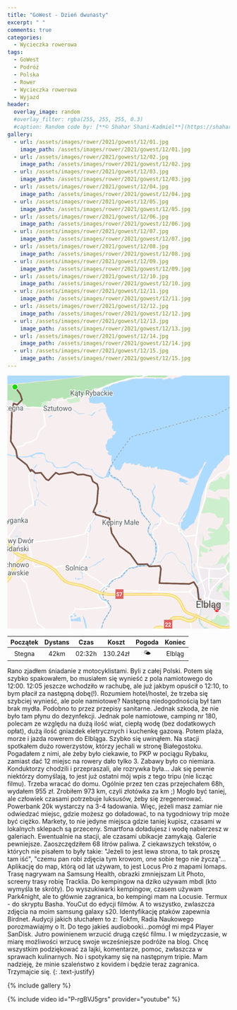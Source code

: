 ```yaml
---
title: "GoWest - Dzień dwunasty"
excerpt: " "
comments: true
categories:
  - Wycieczka rowerowa
tags:
  - GoWest
  - Podróż
  - Polska
  - Rower  
  - Wycieczka rowerowa
  - Wyjazd
header:
  overlay_image: random
  #overlay_filter: rgba(255, 255, 255, 0.3)
  #caption: Random code by: [**© Shahar Shani-Kadmiel**](https://shaharkadmiel.github.io)"
gallery:
  - url: /assets/images/rower/2021/gowest/12/01.jpg
    image_path: /assets/images/rower/2021/gowest/12/01.jpg        
  - url: /assets/images/rower/2021/gowest/12/02.jpg
    image_path: /assets/images/rower/2021/gowest/12/02.jpg        
  - url: /assets/images/rower/2021/gowest/12/03.jpg
    image_path: /assets/images/rower/2021/gowest/12/03.jpg        
  - url: /assets/images/rower/2021/gowest/12/04.jpg
    image_path: /assets/images/rower/2021/gowest/12/04.jpg        
  - url: /assets/images/rower/2021/gowest/12/05.jpg
    image_path: /assets/images/rower/2021/gowest/12/05.jpg        
  - url: /assets/images/rower/2021/gowest/12/06.jpg
    image_path: /assets/images/rower/2021/gowest/12/06.jpg        
  - url: /assets/images/rower/2021/gowest/12/07.jpg
    image_path: /assets/images/rower/2021/gowest/12/07.jpg        
  - url: /assets/images/rower/2021/gowest/12/08.jpg
    image_path: /assets/images/rower/2021/gowest/12/08.jpg        
  - url: /assets/images/rower/2021/gowest/12/09.jpg
    image_path: /assets/images/rower/2021/gowest/12/09.jpg        
  - url: /assets/images/rower/2021/gowest/12/10.jpg
    image_path: /assets/images/rower/2021/gowest/12/10.jpg        
  - url: /assets/images/rower/2021/gowest/12/11.jpg
    image_path: /assets/images/rower/2021/gowest/12/11.jpg        
  - url: /assets/images/rower/2021/gowest/12/12.jpg
    image_path: /assets/images/rower/2021/gowest/12/12.jpg        
  - url: /assets/images/rower/2021/gowest/12/13.jpg
    image_path: /assets/images/rower/2021/gowest/12/13.jpg        
  - url: /assets/images/rower/2021/gowest/12/14.jpg
    image_path: /assets/images/rower/2021/gowest/12/14.jpg        
  - url: /assets/images/rower/2021/gowest/12/15.jpg
    image_path: /assets/images/rower/2021/gowest/12/15.jpg         
---
```

![mapka](/assets/images/rower/2021/gowest/12/mapka.png)

|Początek|Dystans|Czas|Koszt|Pogoda|Koniec|
|:---:|:---:|:---:|:---:|:---:|:---:|
|Stegna|42km|02:32h|130.24zł|🌤️|Elbląg| 

Rano zjadłem śniadanie z motocyklistami. Byli z całej Polski. Potem się szybko spakowałem, bo musiałem się wynieść z pola namiotowego  do 12:00. 12:05 jeszcze wchodziło w rachubę, ale już jakbym opuścił o 12:10, to bym płacił za następną dobę(!). Rozumiem hotel/hostel, że trzeba się szybciej wynieść, ale pole namiotowe? Następną niedogodnością był tam brak mydła. Podobno to przez przepisy sanitarne. Jednak szkoda, że nie było tam płynu do dezynfekcji. Jednak pole namiotowe, camping nr 180, polecam ze względu na dużą ilość wiat, ciepłą wodę (bez dodatkowych opłat), dużą ilość gniazdek eletrycznych i kuchenkę gazową. Potem plaża, morze i jazda rowerem do Elbląga. Szybko się uwinąłem. Na stacji spotkałem dużo rowerzystów, którzy jechali w stronę Białegostoku. Pogadałem z nimi, ale żeby było ciekawie, to PKP w pociągu Rybaku, zamiast dać 12 miejsc na rowery dało tylko 3. Zabawy było co niemiara. Konduktorzy chodzili i przepraszali, ale rozrywka była... Jak się pewnie niektórzy domyślają, to jest już ostatni mój wpis z tego tripu (nie licząc filmu). Trzeba wracać do domu. Ogólnie przez ten czas przejechałem 68h, wydałem 955 zł. Zrobiłem 973 km, czyli złotówka za km ;) Mogło być taniej, ale człowiek czasami potrzebuje luksusów, żeby się zregenerować. Powerbank 20k wystarczy na 3-4 ładowania. Więc, jeżeli masz zamiar nie odwiedzać miejsc, gdzie możesz go doładować, to na tygodniowy trip może być ciężko. Markety, to nie jedyne miejsca gdzie taniej kupisz, czasami w lokalnych sklepach są przeceny. Smartfona doładujesz i wodę nabierzesz w galeriach. Ewentualnie na stacji, ale czasami ubikacje zamykają. Galerie pewniejsze. Zaoszczędziłem 68 litrów paliwa. Z ciekawszych tekstów, o których nie pisałem to były takie: "Jeżeli to jest lewa strona, to tak proszę tam iść", "czemu pan robi zdjęcia tym krowom, one sobie tego nie życzą"... Aplikację do map, którą od lat używam, to jest Locus Pro  z mapami lomaps. Trasę nagrywam na Samsung Health, obrazki zmniejszam Lit Photo, screeny trasy robię Tracklia. Do kempingow na dziko używam mbdl (kto wymyśla te skróty). Do wyszukiwarki kempingow, czasem używam Park4night, ale to głównie zagranica, bo kempingi mam na Locusie. Termux - do skryptu Basha. YouCut do edycji filmów. A to wszystko, zwlaszcza zdjęcia na moim samsung galaxy s20. Identyfikację ptaków zapewnia Birdnet. Audycji jakich słuchałem to z: Tokfm, Radia Naukowego porozmawiajmy o It. Do tego jakieś audiobooki...pomógł mi mp4 Player SanDisk. Jutro powinienem wrzucić drugą część filmu. I w międzyczasie, w miarę możliwości wrzucę swoje wcześniejsze podróże na blog. Chcę wszystkim podziękować za lajki, komentarze, pomoc, zwłaszcza w sprawach kulinarnych. No i spotykamy się na następnym tripie. Mam nadzieję, że minie szaleństwo z kovidem i będzie teraz zagranica. Trzymajcie się. 
{: .text-justify}

<!-- {% include gallery caption="Najciekawsze zdjęcia z dzisiejszego dnia" %} -->

{% include gallery %}

{% include video id="P-rgBVJ5grs" provider="youtube" %}

